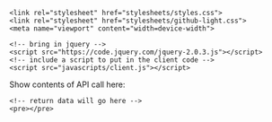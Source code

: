 <!doctype html>
  <head>
    <meta charset="utf-8">
    <meta http-equiv="X-UA-Compatible" content="chrome=1">
    <title>Front-end for Outgassing</title>

    <link rel="stylesheet" href="stylesheets/styles.css">
    <link rel="stylesheet" href="stylesheets/github-light.css">
    <meta name="viewport" content="width=device-width">

    <!-- bring in jquery -->
    <script src="https://code.jquery.com/jquery-2.0.3.js"></script>
    <!-- include a script to put in the client code -->
    <script src="javascripts/client.js"></script>

  </head>
  <body>
    <!-- Drastically reduce the clutter in the jekyll generated static site for purposes of seeing the return data! -->
    <div>Show contents of API call here:</div>

    <!-- return data will go here -->
    <pre></pre>
  </body>
</html>
